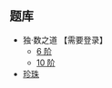 ## 题库
- 独·数之道 【需要登录】
  - [6 阶](http://www.sudokufans.org.cn/lx/maysu.index.php?p=0&w=5)
  - [10 阶](http://www.sudokufans.org.cn/lx/maysu.index.php?p=0&w=9)
- [珍珠](https://cn.puzzle-masyu.com/)